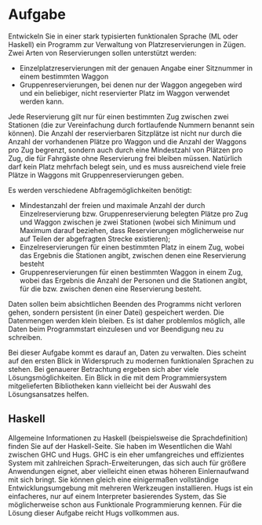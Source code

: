 Aufgabe
============
Entwickeln Sie in einer stark typisierten funktionalen Sprache (ML oder Haskell) ein Programm zur Verwaltung von Platzreservierungen in Zügen. Zwei Arten von Reservierungen sollen unterstützt werden: 

* Einzelplatzreservierungen mit der genauen Angabe einer Sitznummer in einem bestimmten Waggon
* Gruppenreservierungen, bei denen nur der Waggon angegeben wird und ein beliebiger, nicht reservierter Platz im Waggon verwendet werden kann. 

Jede Reservierung gilt nur für einen bestimmten Zug zwischen zwei Stationen (die zur Vereinfachung durch fortlaufende Nummern benannt sein können). Die Anzahl der reservierbaren Sitzplätze ist nicht nur durch die Anzahl der vorhandenen Plätze pro Waggon und die Anzahl der Waggons pro Zug begrenzt, sondern auch durch eine Mindestzahl von Plätzen pro Zug, die für Fahrgäste ohne Reservierung frei bleiben müssen. Natürlich darf kein Platz mehrfach belegt sein, und es muss ausreichend viele freie Plätze in Waggons mit Gruppenreservierungen geben. 

Es werden verschiedene Abfragemöglichkeiten benötigt:
 
* Mindestanzahl der freien und maximale Anzahl der durch Einzelreservierung bzw. Gruppenreservierung belegten Plätze pro Zug und Waggon zwischen je zwei Stationen (wobei sich Minimum und Maximum darauf beziehen, dass Reservierungen möglicherweise nur auf Teilen der abgefragten Strecke existieren);
* Einzelreservierungen für einen bestimmten Platz in einem Zug, wobei das Ergebnis die Stationen angibt, zwischen denen eine Reservierung besteht
* Gruppenreservierungen für einen bestimmten Waggon in einem Zug, wobei das Ergebnis die Anzahl der Personen und die Stationen angibt, für die bzw. zwischen denen eine Reservierung besteht.

Daten sollen beim absichtlichen Beenden des Programms nicht verloren gehen, sondern persistent (in einer Datei) gespeichert werden. Die Datenmengen werden klein bleiben. Es ist daher problemlos möglich, alle Daten beim Programmstart einzulesen und vor Beendigung neu zu schreiben.

Bei dieser Aufgabe kommt es darauf an, Daten zu verwalten. Dies scheint auf den ersten Blick in Widerspruch zu modernen funktionalen Sprachen zu stehen. Bei genauerer Betrachtung ergeben sich aber viele Lösungsmöglichkeiten. Ein Blick in die mit dem Programmiersystem mitgelieferten Bibliotheken kann vielleicht bei der Auswahl des Lösungsansatzes helfen.

Haskell
--------------
Allgemeine Informationen zu Haskell (beispielsweise die Sprachdefinition) finden Sie auf der Haskell-Seite. Sie haben im Wesentlichen die Wahl zwischen GHC und Hugs. GHC is ein eher umfangreiches und effizientes System mit zahlreichen Sprach-Erweiterungen, das sich auch für größere Anwendungen eignet, aber vielleicht einen etwas höheren Einlernaufwand mit sich bringt. Sie können gleich eine einigermaßen vollständige Entwicklungsumgebung mit mehreren Werkzeugen installieren. Hugs ist ein einfacheres, nur auf einem Interpreter basierendes System, das Sie möglicherweise schon aus Funktionale Programmierung kennen. Für die Lösung dieser Aufgabe reicht Hugs vollkommen aus.